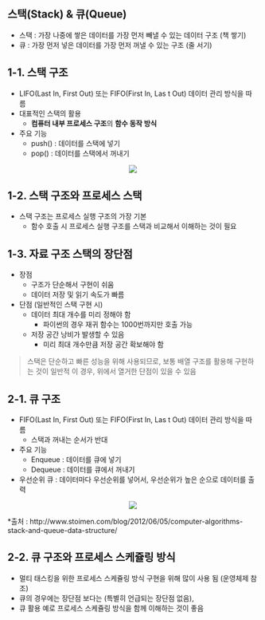 ## 스택(Stack) & 큐(Queue)
+ 스택 : 가장 나중에 쌓은 데이터를 가장 먼저 빼낼 수 있는 데이터 구조 (책 쌓기)
+ 큐 : 가장 먼저 넣은 데이터를 가장 먼저 꺼낼 수 있는 구조 (줄 서기)

## 1-1. 스택 구조
+ LIFO(Last In, First Out) 또는 FIFO(First In, Las t Out) 데이터 관리 방식을 따름
+ 대표적인 스택의 활용
	+ **컴퓨터 내부 프로세스 구조**의 **함수 동작 방식**
+ 주요 기능
	+ push() : 데이터를 스택에 넣기
	+ pop() : 데이터를 스택에서 꺼내기

<p align="center"><img src="https://user-images.githubusercontent.com/98029695/188106986-a2f225c6-1e1a-41d3-876c-e1b69fafbd2e.png"></p>

## 1-2. 스택 구조와 프로세스 스택
+ 스택 구조는 프로세스 실행 구조의 가장 기본
	+ 함수 호출 시 프로세스 실행 구조를 스택과 비교해서 이해하는 것이 필요

## 1-3. 자료 구조 스택의 장단점
+ 장점
	+ 구조가 단순해서 구현이 쉬움
	+ 데이터 저장 및 읽기 속도가 빠름
+ 단점 (일반적인 스택 구현 시)
	+ 데이터 최대 개수를 미리 정해야 함
		+ 파이썬의 경우 재귀 함수는 1000번까지만 호출 가능
	+	저장 공간 낭비가 발생할 수 있음
		+	미리 최대 개수만큼 저장 공간 확보해야 함
> 스택은 단순하고 빠른 성능을 위해 사용되므로, 보통 배열 구조를 활용해 구현하는 것이 일반적
> 이 경우, 위에서 열거한 단점이 있을 수 있음

## 2-1. 큐 구조
 + FIFO(Last In, First Out) 또는 FIFO(First In, Las t Out) 데이터 관리 방식을 따름
	 + 스택과 꺼내는 순서가 반대
+ 주요 기능
	+ Enqueue : 데이터를 큐에 넣기
	+ Dequeue : 데이터를 큐에서 꺼내기
+ 우선순위 큐 : 데이터마다 우선순위를 넣어서, 우선순위가 높은 순으로 데이터를 출력

<p align="center"><img src="https://user-images.githubusercontent.com/98029695/188107250-6082277f-3374-41af-89ea-48719f6a1795.png"></p>
*출처 : http://www.stoimen.com/blog/2012/06/05/computer-algorithms-stack-and-queue-data-structure/

## 2-2. 큐 구조와 프로세스 스케쥴링 방식
+ 멀티 태스킹을 위한 프로세스 스케쥴링 방식 구현을 위해 많이 사용 됨 (운영체제 참조)
+ 큐의 경우에는 장단점 보다는 (특별히 언급되는 장단점 없음),
+ 큐 활용 예로 프로세스 스케쥴링 방식을 함께 이해하는 것이 좋음
